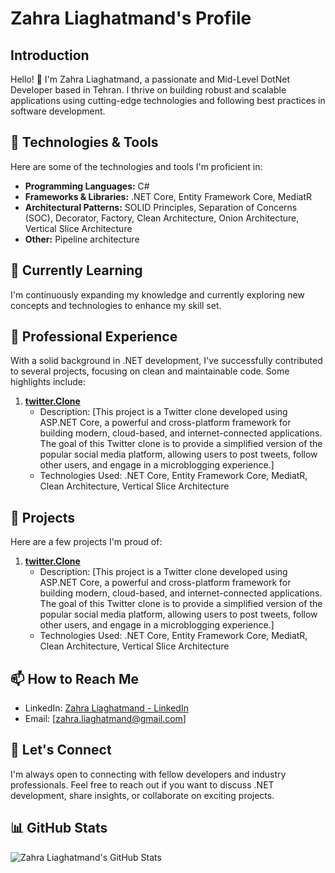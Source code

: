 # Zahra Liaghatmand's Profile

## Introduction

Hello! 👋 I'm Zahra Liaghatmand, a passionate and Mid-Level DotNet Developer based in Tehran. I thrive on building robust and scalable applications using cutting-edge technologies and following best practices in software development.

## 🔧 Technologies & Tools

Here are some of the technologies and tools I'm proficient in:

- **Programming Languages:** C#
- **Frameworks & Libraries:** .NET Core, Entity Framework Core, MediatR
- **Architectural Patterns:** SOLID Principles, Separation of Concerns (SOC), Decorator, Factory, Clean Architecture, Onion Architecture, Vertical Slice Architecture
- **Other:** Pipeline architecture

## 🌱 Currently Learning

I'm continuously expanding my knowledge and currently exploring new concepts and technologies to enhance my skill set.

## 💼 Professional Experience

With a solid background in .NET development, I've successfully contributed to several projects, focusing on clean and maintainable code. Some highlights include:

1. **[twitter.Clone](https://github.com/devblogs-ir/Twitter.Clone)**
   - Description: [This project is a Twitter clone developed using ASP.NET Core, a powerful and cross-platform framework for building modern, cloud-based, and internet-connected applications. The goal of this Twitter clone is to provide a simplified version of the popular social media platform, allowing users to post tweets, follow other users, and engage in a microblogging experience.]
   - Technologies Used: .NET Core, Entity Framework Core, MediatR, Clean Architecture, Vertical Slice Architecture


## 🚀 Projects

Here are a few projects I'm proud of:

1. **[twitter.Clone](https://github.com/devblogs-ir/Twitter.Clone)**
   - Description: [This project is a Twitter clone developed using ASP.NET Core, a powerful and cross-platform framework for building modern, cloud-based, and internet-connected applications. The goal of this Twitter clone is to provide a simplified version of the popular social media platform, allowing users to post tweets, follow other users, and engage in a microblogging experience.]
   - Technologies Used: .NET Core, Entity Framework Core, MediatR, Clean Architecture, Vertical Slice Architecture


## 📫 How to Reach Me

- LinkedIn: [Zahra Liaghatmand - LinkedIn](https://www.linkedin.com/in/zahra-liaghatmand/)
- Email: [zahra.liaghatmand@gmail.com]

## 🤝 Let's Connect

I'm always open to connecting with fellow developers and industry professionals. Feel free to reach out if you want to discuss .NET development, share insights, or collaborate on exciting projects.

## 📊 GitHub Stats

![Zahra Liaghatmand's GitHub Stats](https://github-readme-stats.vercel.app/api?username=liaghatmand&show_icons=true&count_private=true)
